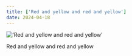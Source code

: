 ```yaml
---
title: ['Red and yellow and red and yellow']
date: 2024-04-18
---
```


![‘Red and yellow and red and yellow’](/240418_red-and-yellow_counter.jpg)

Red and yellow and red and yellow
